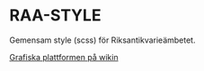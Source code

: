# RAA-STYLE

Gemensam style (scss) för Riksantikvarieämbetet.

[Grafiska plattformen på wikin](http://raawiki.raa.se/display/GRAP/)